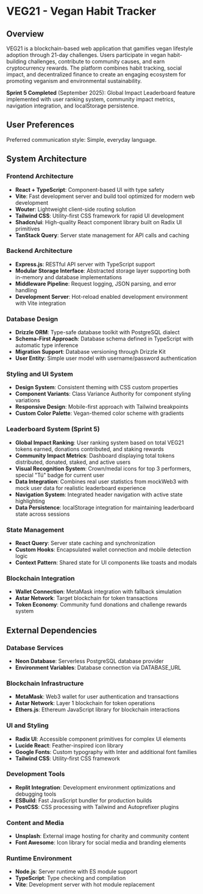 # VEG21 - Vegan Habit Tracker

## Overview

VEG21 is a blockchain-based web application that gamifies vegan lifestyle adoption through 21-day challenges. Users participate in vegan habit-building challenges, contribute to community causes, and earn cryptocurrency rewards. The platform combines habit tracking, social impact, and decentralized finance to create an engaging ecosystem for promoting veganism and environmental sustainability.

**Sprint 5 Completed** (September 2025): Global Impact Leaderboard feature implemented with user ranking system, community impact metrics, navigation integration, and localStorage persistence.

## User Preferences

Preferred communication style: Simple, everyday language.

## System Architecture

### Frontend Architecture
- **React + TypeScript**: Component-based UI with type safety
- **Vite**: Fast development server and build tool optimized for modern web development
- **Wouter**: Lightweight client-side routing solution
- **Tailwind CSS**: Utility-first CSS framework for rapid UI development
- **Shadcn/ui**: High-quality React component library built on Radix UI primitives
- **TanStack Query**: Server state management for API calls and caching

### Backend Architecture
- **Express.js**: RESTful API server with TypeScript support
- **Modular Storage Interface**: Abstracted storage layer supporting both in-memory and database implementations
- **Middleware Pipeline**: Request logging, JSON parsing, and error handling
- **Development Server**: Hot-reload enabled development environment with Vite integration

### Database Design
- **Drizzle ORM**: Type-safe database toolkit with PostgreSQL dialect
- **Schema-First Approach**: Database schema defined in TypeScript with automatic type inference
- **Migration Support**: Database versioning through Drizzle Kit
- **User Entity**: Simple user model with username/password authentication

### Styling and UI System
- **Design System**: Consistent theming with CSS custom properties
- **Component Variants**: Class Variance Authority for component styling variations
- **Responsive Design**: Mobile-first approach with Tailwind breakpoints
- **Custom Color Palette**: Vegan-themed color scheme with gradients

### Leaderboard System (Sprint 5)
- **Global Impact Ranking**: User ranking system based on total VEG21 tokens earned, donations contributed, and staking rewards
- **Community Impact Metrics**: Dashboard displaying total tokens distributed, donated, staked, and active users
- **Visual Recognition System**: Crown/medal icons for top 3 performers, special "Tú" badge for current user
- **Data Integration**: Combines real user statistics from mockWeb3 with mock user data for realistic leaderboard experience
- **Navigation System**: Integrated header navigation with active state highlighting
- **Data Persistence**: localStorage integration for maintaining leaderboard state across sessions

### State Management
- **React Query**: Server state caching and synchronization
- **Custom Hooks**: Encapsulated wallet connection and mobile detection logic
- **Context Pattern**: Shared state for UI components like toasts and modals

### Blockchain Integration
- **Wallet Connection**: MetaMask integration with fallback simulation
- **Astar Network**: Target blockchain for token transactions
- **Token Economy**: Community fund donations and challenge rewards system

## External Dependencies

### Database Services
- **Neon Database**: Serverless PostgreSQL database provider
- **Environment Variables**: Database connection via DATABASE_URL

### Blockchain Infrastructure
- **MetaMask**: Web3 wallet for user authentication and transactions
- **Astar Network**: Layer 1 blockchain for token operations
- **Ethers.js**: Ethereum JavaScript library for blockchain interactions

### UI and Styling
- **Radix UI**: Accessible component primitives for complex UI elements
- **Lucide React**: Feather-inspired icon library
- **Google Fonts**: Custom typography with Inter and additional font families
- **Tailwind CSS**: Utility-first CSS framework

### Development Tools
- **Replit Integration**: Development environment optimizations and debugging tools
- **ESBuild**: Fast JavaScript bundler for production builds
- **PostCSS**: CSS processing with Tailwind and Autoprefixer plugins

### Content and Media
- **Unsplash**: External image hosting for charity and community content
- **Font Awesome**: Icon library for social media and branding elements

### Runtime Environment
- **Node.js**: Server runtime with ES module support
- **TypeScript**: Type checking and compilation
- **Vite**: Development server with hot module replacement